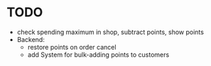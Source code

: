 # TODO

* check spending maximum in shop, subtract points, show points
* Backend:
  * restore points on order cancel
  * add System for bulk-adding points to customers

